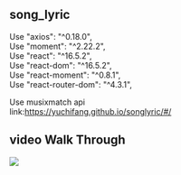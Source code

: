 ## song_lyric
Use "axios": "^0.18.0",</br>
Use "moment": "^2.22.2",</br>
Use "react": "^16.5.2",</br>
Use "react-dom": "^16.5.2",</br>
Use "react-moment": "^0.8.1",</br>
Use "react-router-dom": "^4.3.1",</br>

Use musixmatch api</br>
link:https://yuchifang.github.io/songlyric/#/
## video Walk Through
![](https://i.imgur.com/SbJoZJ5.gif)
